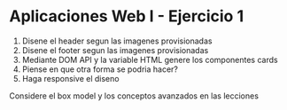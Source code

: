 # Aplicaciones Web I - Ejercicio 1

1. Disene el header segun las imagenes provisionadas
2. Disene el footer segun las imagenes provisionadas
3. Mediante DOM API y la variable HTML genere los componentes cards
4. Piense en que otra forma se podria hacer?
5. Haga responsive el diseno

Considere el box model y los conceptos avanzados en las lecciones